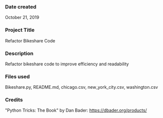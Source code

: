 ### Date created
October 21, 2019

### Project Title
Refactor Bikeshare Code

### Description
Refactor bikeshare code to improve efficiency and readability

### Files used
Bikeshare.py, README.md, chicago.csv, new_york_city.csv, washington.csv

### Credits
"Python Tricks: The Book" by Dan Bader:
https://dbader.org/products/
